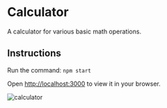 # Calculator

A calculator for various basic math operations.

## Instructions

Run the command: `npm start`

Open [http://localhost:3000](http://localhost:3000) to view it in your browser.

![calculator](https://github.com/StevenRam7/calculator/assets/83251605/caff2754-4dca-4cf3-9984-ab4999fca241)